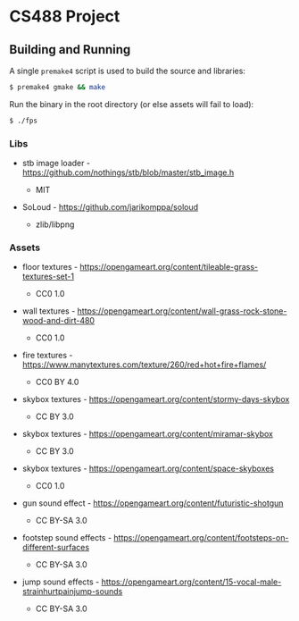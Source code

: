 # CS488 Project

## Building and Running
A single `premake4` script is used to build the source and libraries:
```sh
$ premake4 gmake && make
```

Run the binary in the root directory (or else assets will fail to load):
```sh
$ ./fps
```


### Libs
- stb image loader - https://github.com/nothings/stb/blob/master/stb_image.h
  - MIT

- SoLoud - https://github.com/jarikomppa/soloud
  - zlib/libpng

### Assets
- floor textures - https://opengameart.org/content/tileable-grass-textures-set-1
  - CC0 1.0

- wall textures - https://opengameart.org/content/wall-grass-rock-stone-wood-and-dirt-480
  - CC0 1.0

- fire textures - https://www.manytextures.com/texture/260/red+hot+fire+flames/
  - CC0 BY 4.0

- skybox textures - https://opengameart.org/content/stormy-days-skybox
  - CC BY 3.0

- skybox textures - https://opengameart.org/content/miramar-skybox
  - CC BY 3.0

- skybox textures - https://opengameart.org/content/space-skyboxes
  - CC0 1.0

- gun sound effect - https://opengameart.org/content/futuristic-shotgun
  - CC BY-SA 3.0

- footstep sound effects - https://opengameart.org/content/footsteps-on-different-surfaces
  - CC BY-SA 3.0

- jump sound effects - https://opengameart.org/content/15-vocal-male-strainhurtpainjump-sounds
  - CC BY-SA 3.0

